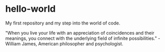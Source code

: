# hello-world
My first repository and my step into the world of code.
<p>"When you live your life with an appreciation of coincidences and their meanings, you connect with the underlying field of infinite possibilities."
 - William James, American philosopher and psychologist.
